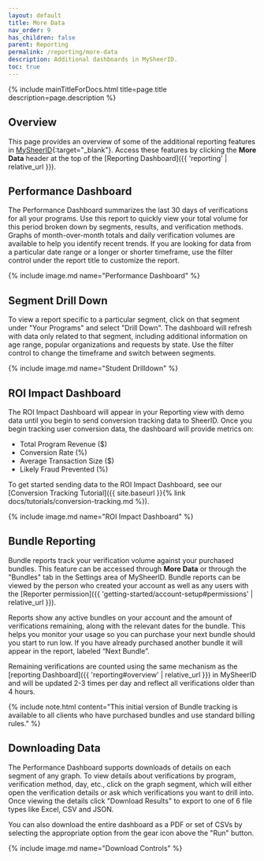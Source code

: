 ```yaml
---
layout: default
title: More Data
nav_order: 9
has_children: false
parent: Reporting
permalink: /reporting/more-data
description: Additional dashboards in MySheerID.
toc: true
---
```


{% include mainTitleForDocs.html title=page.title description=page.description %}

## Overview

This page provides an overview of some of the additional reporting features in [MySheerID](https://my.sheerid.com){:target="_blank"}. Access these features by clicking the **More Data** header at the top of the [Reporting Dashboard]({{ 'reporting' | relative_url }}).


## Performance Dashboard

The Performance Dashboard summarizes the last 30 days of
verifications for all your programs. Use this report to quickly view your total volume for this
period broken down by segments, results, and verification methods. Graphs of month-over-month totals
and daily verification volumes are available to help you identify recent trends. If you are looking
for data from a particular date range or a longer or shorter timeframe, use the filter control under the report title to customize the report.

{% include image.md name="Performance Dashboard" %}

## Segment Drill Down

To view a report specific to a particular segment, click on that segment under "Your Programs" and
select "Drill Down". The dashboard will refresh with data only related to that segment, including
additional information on age range, popular organizations and requests by state. Use the filter control to change the timeframe and switch between segments.

{% include image.md name="Student Drilldown" %}
## ROI Impact Dashboard

The ROI Impact Dashboard will appear in your Reporting view with demo data until you begin
to send conversion tracking data to SheerID. Once you begin tracking user conversion data,
the dashboard will provide metrics on:

* Total Program Revenue ($)
* Conversion Rate (%)
* Average Transaction Size ($)
* Likely Fraud Prevented (%)

To get started sending data to the ROI Impact Dashboard, see our [Conversion Tracking Tutorial]({{ site.baseurl }}{% link docs/tutorials/conversion-tracking.md %}).

{% include image.md name="ROI Impact Dashboard" %}

## Bundle Reporting

Bundle reports track your verification volume against your purchased bundles. This feature can be accessed through **More Data** or through the "Bundles" tab in the Settings area of MySheerID. Bundle reports can be viewed by the person who created your account as well as any users with the [Reporter permission]({{ 'getting-started/account-setup#permissions' | relative_url }}).

Reports show any active bundles on your account and the amount of verifications remaining, along with the relevant dates for the bundle. This helps you monitor your usage so you can purchase your next bundle should you start to run low. If you have already purchased another bundle it will appear in the report, labeled “Next Bundle”.

Remaining verifications are counted using the same mechanism as the [reporting Dashboard]({{ 'reporting#overview' | relative_url }}) in MySheerID and will be updated 2-3 times per day and reflect all verifications older than 4 hours.

{% include note.html content="This initial version of Bundle tracking is available to all clients who have purchased bundles and use standard billing rules." %}
## Downloading Data

The Performance Dashboard supports downloads of details on each segment of any graph. To view details
about verifications by program, verification method, day, etc., click on the graph segment, which
will either open the verification details or ask which verifications you want to drill into.
Once viewing the details click "Download Results" to export to one of 6 file types like Excel, CSV and JSON.

You can also download the entire dashboard as a PDF or set of CSVs by selecting the appropriate option from the gear icon above the "Run" button.

{% include image.md name="Download Controls" %}




